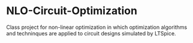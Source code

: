 # NLO-Circuit-Optimization
Class project for non-linear optimization in which optimization algorithms and techninques are applied to circuit designs simulated by LTSpice.
